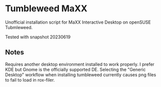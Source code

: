 # Tumbleweed MaXX
Unofficial installation script for MaXX Interactive Desktop on openSUSE Tubmleweed.

Tested with snapshot 20230619

## Notes
Requires another desktop environment installed to work properly. I prefer KDE but Gnome is the officially supported DE. Selecting the "Generic Desktop" workflow when installing tumbleweed currently causes png files to fail to load in rox-filer.
